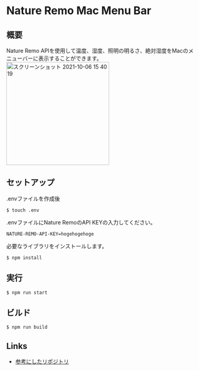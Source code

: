 # Nature Remo Mac Menu Bar

## 概要
Nature Remo APIを使用して温度、湿度、照明の明るさ、絶対湿度をMacのメニューバーに表示することができます。
<img width="269" alt="スクリーンショット 2021-10-06 15 40 19" src="https://user-images.githubusercontent.com/32351460/136152826-8d7ca325-bc01-48cb-9f7a-591d8a9a83a3.png">


## セットアップ
.envファイルを作成後
```
$ touch .env 
```

.envファイルにNature RemoのAPI KEYの入力してください。
```
NATURE-REMO-API-KEY=hogehogehoge
```

必要なライブラリをインストールします。
```
$ npm install
```

## 実行

```
$ npm run start
```

## ビルド
```
$ npm run build
```


## Links

- [参考にしたリポジトリ](https://github.com/Neos21/practice-electron-tray-app)
